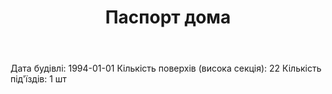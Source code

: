 ﻿---
layout: default
title: Паспорт дома
id: passport
published: true
---

Дата будівлі: 1994-01-01
Кількість поверхів (висока секція): 22
Кількість під'їздів: 1 шт